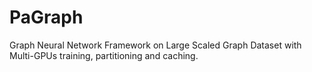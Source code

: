 # PaGraph

Graph Neural Network Framework on Large Scaled Graph Dataset with Multi-GPUs training, partitioning and caching.